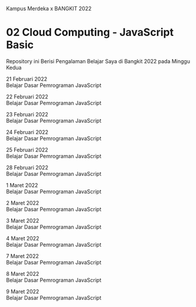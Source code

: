 Kampus Merdeka x BANGKIT 2022

# 02 Cloud Computing - JavaScript Basic  
Repository ini Berisi Pengalaman Belajar Saya di Bangkit 2022 pada Minggu Kedua

21 Februari 2022  
Belajar Dasar Pemrograman JavaScript

22 Februari 2022  
Belajar Dasar Pemrograman JavaScript

23 Februari 2022  
Belajar Dasar Pemrograman JavaScript

24 Februari 2022  
Belajar Dasar Pemrograman JavaScript

25 Februari 2022  
Belajar Dasar Pemrograman JavaScript

28 Februari 2022  
Belajar Dasar Pemrograman JavaScript

1 Maret 2022  
Belajar Dasar Pemrograman JavaScript

2 Maret 2022  
Belajar Dasar Pemrograman JavaScript

3 Maret 2022  
Belajar Dasar Pemrograman JavaScript

4 Maret 2022  
Belajar Dasar Pemrograman JavaScript

7 Maret 2022  
Belajar Dasar Pemrograman JavaScript

8 Maret 2022  
Belajar Dasar Pemrograman JavaScript

9 Maret 2022  
Belajar Dasar Pemrograman JavaScript
